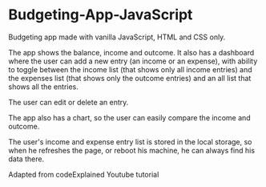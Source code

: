 # Budgeting-App-JavaScript

Budgeting app made with vanilla JavaScript, HTML and CSS only.

The app shows the balance, income and outcome. It also has a dashboard where the user can add a new entry (an income or an expense), with ability to toggle between the income list (that shows only all income entries) and the expenses list (that shows only the outcome entries) and an all list that shows all the entries.

The user can edit or delete an entry.

The app also has a chart, so the user can easily compare the income and outcome.

The user's income and expense entry list is stored in the local storage, so when he refreshes the page, or reboot his machine, he can always find  his data there.

Adapted from codeExplained Youtube tutorial
